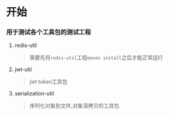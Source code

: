 # 开始

### 用于测试各个工具包的测试工程

1. redis-util

   > 需要先将`redis-util`工程`maven install`之后才能正常运行

2. jwt-util

   > jwt token工具包

3. serialization-util

   > 序列化对象到文件,对象深拷贝的工具包





